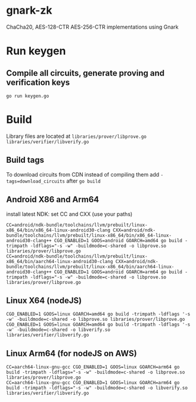 # gnark-zk
ChaCha20, AES-128-CTR AES-256-CTR implementations using Gnark

# Run keygen 
## Compile all circuits, generate proving and verification keys
```
go run keygen.go
```

# Build

Library files are located at
`libraries/prover/libprove.go`
`libraries/verifier/libverify.go`

## Build tags

To download circuits from CDN instead of compiling them add 
`-tags=download_circuits` after `go build`

## Android X86 and Arm64
install latest NDK:
set CC and CXX (use your paths)
```cgo
CC=android/ndk-bundle/toolchains/llvm/prebuilt/linux-x86_64/bin/x86_64-linux-android30-clang CXX=android/ndk-bundle/toolchains/llvm/prebuilt/linux-x86_64/bin/x86_64-linux-android30-clang++ CGO_ENABLED=1 GOOS=android GOARCH=amd64 go build -trimpath -ldflags="-s -w" -buildmode=c-shared -o libprove.so libraries/prover/libprove.go
CC=android/ndk-bundle/toolchains/llvm/prebuilt/linux-x86_64/bin/aarch64-linux-android30-clang CXX=android/ndk-bundle/toolchains/llvm/prebuilt/linux-x86_64/bin/aarch64-linux-android30-clang++ CGO_ENABLED=1 GOOS=android GOARCH=arm64 go build -trimpath -ldflags="-s -w" -buildmode=c-shared -o libprove.so libraries/prover/libprove.go
```


## Linux X64 (nodeJS)
```cgo
CGO_ENABLED=1 GOOS=linux GOARCH=amd64 go build -trimpath -ldflags '-s -w' -buildmode=c-shared -o libprove.so libraries/prover/libprove.go
CGO_ENABLED=1 GOOS=linux GOARCH=amd64 go build -trimpath -ldflags '-s -w' -buildmode=c-shared -o libverify.so libraries/verifier/libverify.go
```

## Linux Arm64 (for nodeJS on AWS)
```cgo
CC=aarch64-linux-gnu-gcc CGO_ENABLED=1 GOOS=linux GOARCH=arm64 go build -trimpath -ldflags="-s -w" -buildmode=c-shared -o libprove.so libraries/prover/libprove.go
CC=aarch64-linux-gnu-gcc CGO_ENABLED=1 GOOS=linux GOARCH=arm64 go build -trimpath -ldflags="-s -w" -buildmode=c-shared -o libverify.so libraries/verifier/libverify.go
```


